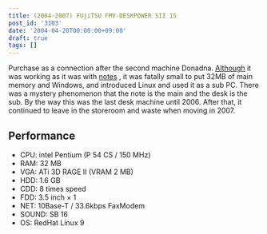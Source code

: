 ```yaml
---
title: (2004-2007) FUjiTSU FMV-DESKPOWER SII 15
post_id: '3103'
date: '2004-04-20T00:00:00+09:00'
draft: true
tags: []
---
```


Purchase as a connection after the second machine Donadna. [Although](/cdx560) it was working as it was with [notes](/cdx560) , it was fatally small to put 32MB of main memory and Windows, and introduced Linux and used it as a sub PC. There was a mystery phenomenon that the note is the main and the desk is the sub. By the way this was the last desk machine until 2006. After that, it continued to leave in the storeroom and waste when moving in 2007.

## Performance

*   CPU: intel Pentium (P 54 CS / 150 MHz)
*   RAM: 32 MB
*   VGA: ATi 3D RAGE II (VRAM 2 MB)
*   HDD: 1.6 GB
*   CDD: 8 times speed
*   FDD: 3.5 inch × 1
*   NET: 10Base-T / 33.6kbps FaxModem
*   SOUND: SB 16
*   OS: RedHat Linux 9
